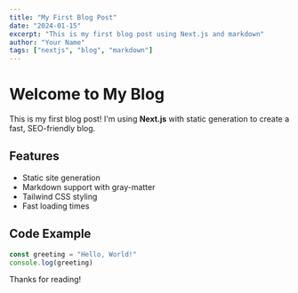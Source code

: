```yaml
---
title: "My First Blog Post"
date: "2024-01-15"
excerpt: "This is my first blog post using Next.js and markdown"
author: "Your Name"
tags: ["nextjs", "blog", "markdown"]
---
```


# Welcome to My Blog

This is my first blog post! I'm using **Next.js** with static generation to create a fast, SEO-friendly blog.

## Features

- Static site generation
- Markdown support with gray-matter
- Tailwind CSS styling
- Fast loading times

## Code Example

```javascript
const greeting = "Hello, World!"
console.log(greeting)
```

Thanks for reading!
